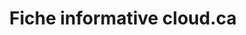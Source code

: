 ---
title: Fiche informative cloud.ca
ExternalLink: https://cdn2.hubspot.net/hubfs/732832/One-pagers/cloudca_fiche_informative.pdf
resources:
- name: "thumbnail"
  src: "cloudca.png"
slug: "fiche-informative-cloudca"
description:
keywords:
tags:
---
